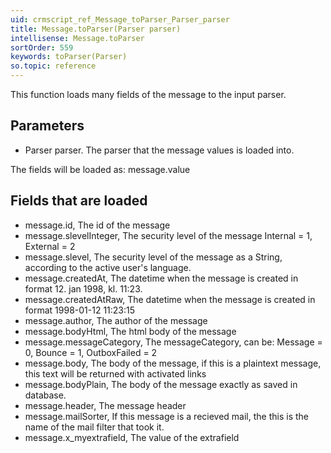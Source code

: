 ```yaml
---
uid: crmscript_ref_Message_toParser_Parser_parser
title: Message.toParser(Parser parser)
intellisense: Message.toParser
sortOrder: 559
keywords: toParser(Parser)
so.topic: reference
---
```



This function loads many fields of the message to the input parser.




## Parameters


 - Parser parser. The parser that the message values is loaded into.


The fields will be loaded as: message.value


## Fields that are loaded


 - message.id, The id of the message
 - message.slevelInteger, The security level of the message Internal = 1, External = 2
 - message.slevel, The security level of the message as a String, according to the active user's language.
 - message.createdAt, The datetime when the message is created in format 12. jan 1998, kl. 11:23.
 - message.createdAtRaw, The datetime when the message is created in format 1998-01-12 11:23:15
 - message.author,  The author of the message
 - message.bodyHtml, The html body of the message
 - message.messageCategory, The messageCategory, can be:  Message = 0, Bounce = 1, OutboxFailed = 2
 - message.body, The body of the message, if this is a plaintext message, this text will be returned with activated links
 - message.bodyPlain, The body of the message exactly as saved in database.
 - message.header, The message header
 - message.mailSorter, If this message is a recieved mail, the this is the name of the mail filter that took it.
 - message.x\_myextrafield, The value of the extrafield


